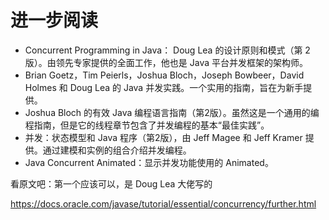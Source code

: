 # 进一步阅读

* Concurrent Programming in Java： Doug Lea 的设计原则和模式（第 2 版）。由领先专家提供的全面工作，他也是 Java 平台并发框架的架构师。
* Brian Goetz，Tim Peierls，Joshua Bloch，Joseph Bowbeer，David Holmes 和 Doug Lea 的 Java 并发实践。一个实用的指南，旨在为新手提供。
* Joshua Bloch 的有效 Java 编程语言指南（第2版）。虽然这是一个通用的编程指南，但是它的线程章节包含了并发编程的基本“最佳实践”。
* 并发：状态模型和 Java 程序（第2版），由 Jeff Magee 和 Jeff Kramer 提供。通过建模和实例的组合介绍并发编程。
* Java Concurrent Animated：显示并发功能使用的 Animated。

看原文吧：第一个应该可以，是 Doug Lea 大佬写的

https://docs.oracle.com/javase/tutorial/essential/concurrency/further.html
